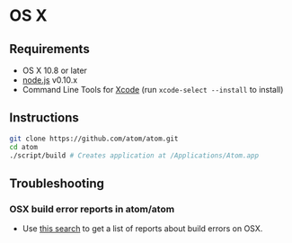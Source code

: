 # OS X

## Requirements

  * OS X 10.8 or later
  * [node.js](http://nodejs.org/download/) v0.10.x
  * Command Line Tools for [Xcode](https://developer.apple.com/xcode/downloads/) (run `xcode-select --install` to install)

## Instructions

  ```sh
  git clone https://github.com/atom/atom.git
  cd atom
  ./script/build # Creates application at /Applications/Atom.app
  ```

## Troubleshooting

### OSX build error reports in atom/atom
* Use [this search](https://github.com/atom/atom/search?q=label%3Abuild-error+label%3Aos-x&type=Issues) to get a list of reports about build errors on OSX.

